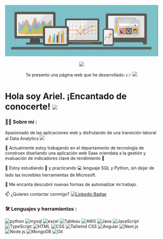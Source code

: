 <div id="header" align="center">
  <img decoding="async" src="Banner/Image.png" width="800"/>
</div>

<div id="badges" align="center">

[![](https://img.shields.io/badge/LinkedIn-0077B5?style=for-the-badge&logo=linkedin&logoColor=white)](https://www.linkedin.com/in/ariel-rosero-p/)

Te presento una página web que he desarrollado: 👉 [![](https://img.shields.io/badge/Chasqi.io-FF5733?style=for-the-badge&logo=internet-explorer&logoColor=white)](https://chasqi.ai/)
  
</div>

<h1>
  Hola soy Ariel. ¡Encantado de conocerte!
  <img decoding="async" src="https://media.giphy.com/media/hvRJCLFzcasrR4ia7z/giphy.gif" width="30px"/>
</h1>

<div id="badges" align="left"> 
  
### :man_technologist: Sobre mí :

Apasionado de las aplicaciones web y disfrutando de una transición laboral al Data Analytics <img decoding="async" src="https://media.giphy.com/media/WUlplcMpOCEmTGBtBW/giphy.gif" width="30">

:telescope: Actualmente estoy trabajando en el departamento de tecnología de construex diseñando una aplicación web Saas oriendata a la gestión y evaluación de indicadores clave de rendimiento :muscle:

:seedling: Estoy estudiando :blue_book: y practicando :computer: lenguaje SQL y Python, sin dejar de lado las increíbles herramientas de Microsoft.

:heartbeat: Me encanta descubrir nuevas formas de automatizar mi trabajo.

:mailbox: ¿Quieres contactar conmigo? [![Linkedin Badge](https://img.shields.io/badge/-Ariel-blue?style=flat&logo=Linkedin&logoColor=white)](https://www.linkedin.com/in/ariel-rosero-p/)
</div>

### :hammer_and_wrench: Lenguajes y herramientas :

<div id="header" align="left">
  <img decoding="async" src="https://img.shields.io/badge/Python-3776AB?style=for-the-badge&logo=python&logoColor=white" alt="python"/>
  
  <img decoding="async" src="https://img.shields.io/badge/MySQL-6DB33F?style=for-the-badge&logo=mysql&logoColor=white" alt="mysql"/>

  <img decoding="async" src="https://img.shields.io/badge/Microsoft_Excel-217346?style=for-the-badge&logo=microsoft-excel&logoColor=white" alt="excel"/>

  <img decoding="async" src="https://img.shields.io/badge/Tableau-E97627?style=for-the-badge&logo=Tableau&logoColor=white" alt="Tableau"/>

  <img decoding="async" src="https://img.shields.io/badge/AWS-FF9900?style=for-the-badge&logo=amazon-aws&logoColor=white" alt="AWS"/>
 
  <!-- Java -->
<img decoding="async" src="https://img.shields.io/badge/Java-007396?style=for-the-badge&logo=java&logoColor=white" alt="Java"/>

<!-- JavaScript -->
<img decoding="async" src="https://img.shields.io/badge/JavaScript-F7DF1E?style=for-the-badge&logo=javascript&logoColor=black" alt="JavaScript"/>

<!-- TypeScript -->
<img decoding="async" src="https://img.shields.io/badge/TypeScript-3178C6?style=for-the-badge&logo=typescript&logoColor=white" alt="TypeScript"/>

<!-- HTML -->
<img decoding="async" src="https://img.shields.io/badge/HTML-E34F26?style=for-the-badge&logo=html5&logoColor=white" alt="HTML"/>

<!-- CSS -->
<img decoding="async" src="https://img.shields.io/badge/CSS-1572B6?style=for-the-badge&logo=css3&logoColor=white" alt="CSS"/>

<!-- Tailwind CSS -->
<img decoding="async" src="https://img.shields.io/badge/Tailwind_CSS-38B2AC?style=for-the-badge&logo=tailwind-css&logoColor=white" alt="Tailwind CSS"/>

<!-- Angular -->
<img decoding="async" src="https://img.shields.io/badge/Angular-DD0031?style=for-the-badge&logo=angular&logoColor=white" alt="Angular"/>

<!-- Next.js -->
<img decoding="async" src="https://img.shields.io/badge/Next.js-000000?style=for-the-badge&logo=next.js&logoColor=white" alt="Next.js"/>

<!-- Node.js -->
<img decoding="async" src="https://img.shields.io/badge/Node.js-339933?style=for-the-badge&logo=nodedotjs&logoColor=white" alt="Node.js"/>

<!-- MongoDB -->
<img decoding="async" src="https://img.shields.io/badge/MongoDB-47A248?style=for-the-badge&logo=mongodb&logoColor=white" alt="MongoDB"/>

<!-- Git -->
<img decoding="async" src="https://img.shields.io/badge/Git-F05032?style=for-the-badge&logo=git&logoColor=white" alt="Git"/>

</div>

